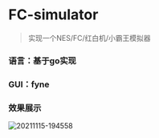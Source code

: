 # FC-simulator
> 实现一个NES/FC/红白机/小霸王模拟器
### 语言：基于go实现
### GUI：fyne
### 效果展示
![20211115-194558](https://user-images.githubusercontent.com/17704150/141776750-9c96a355-3049-41cf-8b24-82d6df0215a3.png)
